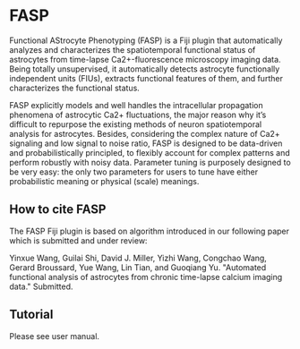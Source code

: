 # FASP
Functional AStrocyte Phenotyping (FASP) is a Fiji plugin that automatically analyzes and characterizes the spatiotemporal functional status of astrocytes from time-lapse Ca2+-fluorescence microscopy imaging data. Being totally unsupervised, it automatically detects astrocyte functionally independent units (FIUs), extracts functional features of them, and further characterizes the functional status.

FASP explicitly models and well handles the intracellular propagation phenomena of astrocytic Ca2+ fluctuations, the major reason why it’s difficult to repurpose the existing methods of neuron spatiotemporal analysis for astrocytes. Besides, considering the complex nature of Ca2+ signaling and low signal to noise ratio, FASP is designed to be data-driven and probabilistically principled, to flexibly account for complex patterns and perform robustly with noisy data. Parameter tuning is purposely designed to be very easy: the only two parameters for users to tune have either probabilistic meaning or physical (scale) meanings.

## How to cite FASP
The FASP Fiji plugin is based on algorithm introduced in our following paper which is submitted and under review:

Yinxue Wang, Guilai Shi, David J. Miller, Yizhi Wang, Congchao Wang, Gerard Broussard, Yue Wang, Lin Tian, and Guoqiang Yu. "Automated functional analysis of astrocytes from chronic time-lapse calcium imaging data." Submitted.

## Tutorial
Please see user manual.
